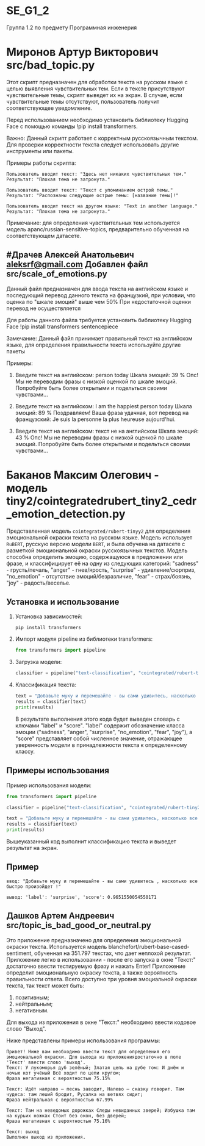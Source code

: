 # SE_G1_2
Группа 1.2 по предмету Программная инженерия

# Миронов Артур Викторович  src/bad_topic.py
Этот скрипт предназначен для обработки текста на русском языке с целью выявления чувствительных тем. Если в тексте присутствуют чувствительные темы, скрипт выведет их на экран. В случае, если чувствительные темы отсутствуют, пользователь получит соответствующее уведомление.

Перед использованием необходимо установить библиотеку Hugging Face с помощью команды !pip install transformers.

Важно: Данный скрипт работает с корректным русскоязычным текстом. Для проверки корректности текста следует использовать другие инструменты или пакеты.

Примеры работы скрипта:

    Пользователь вводит текст: "Здесь нет никаких чувствительных тем." Результат: "Плохая тема не затронута."

    Пользователь вводит текст: "Текст с упоминанием острой темы." Результат: "Распознаны следующие острые темы: [название темы]!"

    Пользователь вводит текст на другом языке: "Text in another language." Результат: "Плохая тема не затронута."

Примечание: для определения чувствительных тем используется модель apanc/russian-sensitive-topics, предварительно обученная на соответствующем датасете.

#Драчев Алексей Анатольевич aleksrf@gmail.com
Добавлен файл src/scale_of_emotions.py
---------------------------------------
Данный файл предназначен для ввода текста на английском языке и 
последующий перевод данного текста на французкий, при условии, что оценка по "шкале эмоций" выше чем 50%
При недостаточной оценки перевод не осуществляется

Для работы данного файла требуется установить библиотеку Hugging Face
!pip install transformers sentencepiece

Замечание: Данный файл принимает правильный текст на английском языке, для определения правильности текста используйте другие пакеты

Примеры:
1) Введите текст на английском: person today
Шкала эмоций: 39 %
Опс! Мы не переводим фразы с низкой оценкой по шкале эмоций. Попробуйте быть более открытыми и подельться своими чувствами...

2) Введите текст на английском: I am the happiest person today
Шкала эмоций: 89 %
Поздравляем! Ваша фраза удачная, вот перевод на французский:
Je suis la personne la plus heureuse aujourd'hui.

3) Введите текст на английском: текст не на английском
Шкала эмоций: 43 %
Опс! Мы не переводим фразы с низкой оценкой по шкале эмоций. Попробуйте быть более открытыми и подельться своими чувствами...

# Баканов Максим Олегович - модель tiny2/cointegratedrubert_tiny2_cedr_emotion_detection.py


Представленная модель `cointegrated/rubert-tinyy2` для определения эмоциональной окраски текста на русском языке. Модель использует `RuBERT`, русскую версию модели `BERT`, и была обучена на датасете с разметкой эмоциональной окраски русскоязычных текстов. Модель способна определить эмоцию, содержащуюся в предложении или фразе, и классифицирует её на одну из следующих категорий: "sadness" - грусть/печаль, "anger" - гнев/ярость, "surprise" - удивление/сюрприз, "no_emotion" - отсутствие эмоций/безразличие, "fear" - страх/боязнь, "joy" - радость/веселье.


## Установка и использование

1. Установка зависимостей:
   ```
   pip install transformers
   ```

2. Импорт модуля pipeline из библиотеки transformers:
   ```python
   from transformers import pipeline
   ```

3. Загрузка модели:
   ```python
   classifier = pipeline("text-classification", "cointegrated/rubert-tiny2-cedr-emotion-detection")
   ```
   
4. Классификация текста:
   ```python
   text = "Добавьте муку и перемешайте - вы сами удивитесь, насколько все быстро произойдет!"
   results = classifier(text)
   print(results)
   ```
   
   В результате выполнения этого кода будет выведен словарь с ключами "label" и "score". "label" содержит обозначение класса эмоции ("sadness", "anger", "surprise", "no_emotion", "fear", "joy"), а "score" представляет собой численное значение, отражающее уверенность модели в принадлежности текста к определенному классу.

## Примеры использования

Пример использования модели:
```python
from transformers import pipeline

classifier = pipeline("text-classification", "cointegrated/rubert-tiny2-cedr-emotion-detection")

text = "Добавьте муку и перемешайте - вы сами удивитесь, насколько все быстро произойдет!"
results = classifier(text)
print(results)
```

Вышеуказанный код выполнит классификацию текста и выведет результат на экран.

## Пример
`ввод: "Добавьте муку и перемешайте - вы сами удивитесь , насколько все быстро произойдет !"`

`вывод: 'label': 'surprise', 'score': 0.9651550054550171`


## Дашков Артем Андреевич src/topic_is_bad_good_or_neutral.py

Это приложение предназначено для определения эмоциональной окраски текста. Используется модель blanchefort/rubert-base-cased-sentiment, обученная на 351.797 текстах, что дает неплохой результат. Приложение легко в использовании - после его запуска в окне "Текст:" достаточно ввести тестируемую фразу и нажать Enter! Приложение определит эмоциональную окраску текста, а также вероятность правильности ответа. Всего доступно три уровня эмоциальной окраски текста, так текст может быть:
1. позитивным;
2. нейтральным;
3. негативным.

Для выхода из приложения в окне "Текст:" необходимо ввести кодовое слово "Выход".

Ниже представлены примеры использования программы:

```
Привет! Ниже вам необходимо ввести текст для определения его эмоциональной окраски. Для выхода из приложениядостаточно в поле 'Текст' ввести слово 'выход'.
Текст: У лукоморья дуб зелёный; Златая цепь на дубе том: И днём и ночью кот учёный Всё ходит по цепи кругом;
Фраза негативная с вероятностью 75.15%

Текст: Идёт направо — песнь заводит, Налево — сказку говорит. Там чудеса: там леший бродит, Русалка на ветвях сидит;
Фраза нейтральная с вероятностью 67.99%

Текст: Там на неведомых дорожках Следы невиданных зверей; Избушка там на курьих ножках Стоит без окон, без дверей;
Фраза негативная с вероятностью 75.16%

Текст: выход
Выполнен выход из приложения.

```